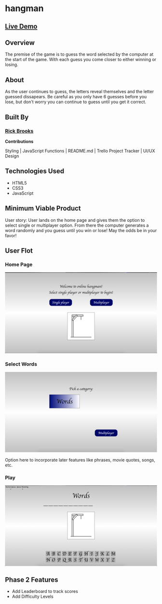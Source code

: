 # hangman

## <a href="http://rickb-hangman.surge.sh/"> Live Demo <a>

## Overview
<p>The premise of the game is to guess the word selected by the computer at the start of the game. With each guess you come closer to either winning or losing. </p>

## About
<p>As the user continues to guess, the letters reveal themselves and the letter guessed dissapears. Be careful as you only have 6 guesses before you lose, but don't worry you can continue to guess until you get it correct. </p>


## Built By
### <a href="https://github.com/rbrook22"> Rick Brooks </a>
<p><b>Contributions</b></p>
<p>Styling | JavaScript Functions | README.md | Trello Project Tracker | UI/UX Design </p>


## Technologies Used
* HTML5
* CSS3
* JavaScript


## Minimum Viable Product
<p>User story: User lands on the home page and gives them the option to select single or multiplayer option. From there the computer generates a word randomly and you guess until you win or lose! May the odds be in your favor!

## User Flot
### Home Page

<img src="/readme/home.png">

### Select Words

<img src="/readme/word.png">
<p>Option here to incorporate later features like phrases, movie quotes, songs, etc.</p>

### Play 

<img src="/readme/play.png">

## Phase 2 Features
* Add Leaderboard to track scores
* Add Difficulty Levels




